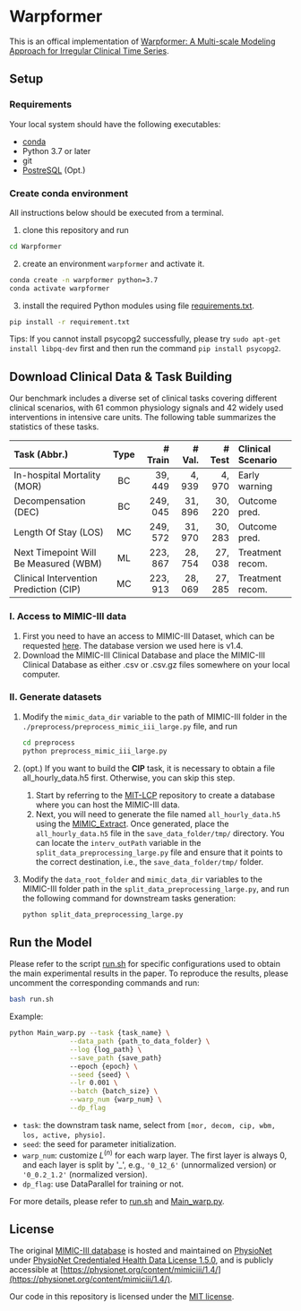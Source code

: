 # Warpformer

This is an offical implementation of [Warpformer: A Multi-scale Modeling Approach for Irregular Clinical Time Series](https://arxiv.org/abs/2306.09368).


## Setup

   ### Requirements

   Your local system should have the following executables:

   - [conda](https://docs.conda.io/projects/conda/en/latest/user-guide/install/index.html)
   - Python 3.7 or later
   - git
   - [PostreSQL](http://www.postgresql.org/download/) (Opt.)

   ### Create conda environment

   All instructions below should be executed from a terminal.

   1. clone this repository and run 
   ```bash
   cd Warpformer
   ```
   2. create an environment ```warpformer``` and activate it.
   ```bash
   conda create -n warpformer python=3.7
   conda activate warpformer
   ```
   3. install the required Python modules using file [requirements.txt](requirements.txt).
   ```bash
   pip install -r requirement.txt
   ```
   Tips: If you cannot install psycopg2 successfully, please try ```sudo apt-get install libpq-dev``` first and then run the command ```pip install psycopg2```.


## Download Clinical Data & Task Building

   Our benchmark includes a diverse set of clinical tasks covering different clinical scenarios, with 61 common physiology signals and 42 widely used interventions in intensive care units. The following table summarizes the statistics of these tasks.

   |  Task (Abbr.)   | Type  | # Train | # Val. | # Test | Clinical Scenario |
   |  :----  | :----: | ----: | ----: | ----: | :---- |
   | In-hospital Mortality (MOR)             | BC | 39, 449    | 4, 939  | 4, 970 | Early warning |
   | Decompensation (DEC)                    | BC | 249, 045    | 31, 896 | 30, 220 | Outcome pred. |
   | Length Of Stay (LOS)                    | MC | 249, 572   | 31, 970 | 30, 283 | Outcome pred. |
   | Next Timepoint Will Be Measured (WBM)   | ML | 223, 867   | 28, 754 | 27, 038 | Treatment recom. |
   | Clinical Intervention Prediction (CIP)  | MC | 223, 913   | 28, 069 | 27, 285 | Treatment recom. |


   ### I. Access to MIMIC-III data

   1. First you need to have an access to MIMIC-III Dataset, which can be requested [here](https://mimic.physionet.org/gettingstarted/access/). The database version we used here is v1.4.
   2. Download the MIMIC-III Clinical Database and place the MIMIC-III Clinical Database as either .csv or .csv.gz files somewhere on your local computer.


   ### II. Generate datasets

   1. Modify the ```mimic_data_dir``` variable to the path of MIMIC-III folder in the ```./preprocess/preprocess_mimic_iii_large.py``` file, and run

      ```bash
      cd preprocess
      python preprocess_mimic_iii_large.py
      ```

   2. (opt.) If you want to build the **CIP** task, it is necessary to obtain a file all_hourly_data.h5 first. Otherwise, you can skip this step. 
 
      1) Start by referring to the [MIT-LCP](https://github.com/MIT-LCP/mimic-code/tree/main/mimic-iii/buildmimic/postgres) repository to create a database where you can host the MIMIC-III data.
      2) Next, you will need to generate the file named ```all_hourly_data.h5``` using the [MIMIC_Extract](https://github.com/MLforHealth/MIMIC_Extract). Once generated, place the ```all_hourly_data.h5``` file in the ```save_data_folder/tmp/``` directory. You can locate the ```interv_outPath``` variable in the ```split_data_preprocessing_large.py``` file and ensure that it points to the correct destination, i.e., the ```save_data_folder/tmp/``` folder.

   3. Modify the ```data_root_folder``` and ```mimic_data_dir``` variables to the MIMIC-III folder path in the ```split_data_preprocessing_large.py```, and run the following command for downstream tasks generation:
      ```bash
      python split_data_preprocessing_large.py
      ```


## Run the Model

   Please refer to the script [run.sh](./run.sh) for specific configurations used to obtain the main experimental results in the paper. To reproduce the results, please uncomment the corresponding commands and run:
   ```bash
   bash run.sh
   ```


   Example:
   ```bash
   python Main_warp.py --task {task_name} \
                  --data_path {path_to_data_folder} \
                  --log {log_path} \
                  --save_path {save_path}
                  --epoch {epoch} \
                  --seed {seed} \
                  --lr 0.001 \
                  --batch {batch_size} \
                  --warp_num {warp_num} \
                  --dp_flag
   ```

   - ```task```: the downstram task name, select from ```[mor, decom, cip, wbm, los, active, physio]```.
   - ```seed```: the seed for parameter initialization.
   - ```warp_num```: customize $L^{(n)}$ for each warp layer. The first layer is always 0, and each layer is split by '_', e.g., ```'0_12_6'``` (unnormalized version) or ```'0_0.2_1.2'``` (normalized version).
   - ```dp_flag```: use DataParallel for training or not.


   For more details, please refer to [run.sh](./run.sh) and [Main_warp.py](./Main_warp.py).

## License

The original [MIMIC-III database](https://mimic.mit.edu/docs/iii/) is hosted and maintained on [PhysioNet](https://physionet.org/about/) under [PhysioNet Credentialed Health Data License 1.5.0](https://physionet.org/content/mimiciii/view-license/1.4/), and is publicly accessible at [https://physionet.org/content/mimiciii/1.4/](https://physionet.org/content/mimiciii/1.4/).

Our code in this repository is licensed under the [MIT license](./LICENSE).
